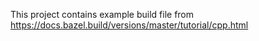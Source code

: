 This project contains example build file from
https://docs.bazel.build/versions/master/tutorial/cpp.html
